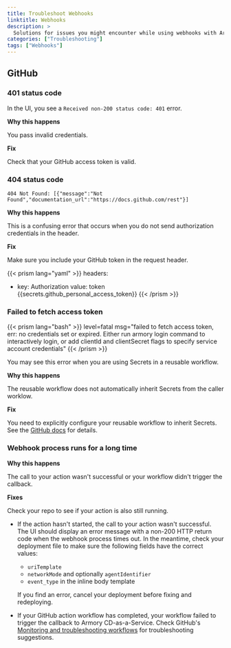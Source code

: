 ```yaml
---
title: Troubleshoot Webhooks
linktitle: Webhooks
description: >
  Solutions for issues you might encounter while using webhooks with Armory Continuous Deployment-as-a-Service.
categories: ["Troubleshooting"]
tags: ["Webhooks"]
---
```


## GitHub

### 401 status code

In the UI, you see a `Received non-200 status code: 401` error.

**Why this happens**

You pass invalid credentials.

**Fix**

Check that your GitHub access token is valid.

### 404 status code

```
404 Not Found: [{"message":"Not Found","documentation_url":"https://docs.github.com/rest"}]
```

**Why this happens**

This is a confusing error that occurs when you do not send authorization credentials in the header.

**Fix**

Make sure you include your GitHub token in the request header.

{{< prism lang="yaml" >}}
headers:
- key: Authorization
  value: token  {{secrets.github_personal_access_token}}
{{< /prism >}}

### Failed to fetch access token

{{< prism lang="bash" >}}
level=fatal msg="failed to fetch access token, err: no credentials set or expired. Either run armory login command to interactively login, or add clientId and clientSecret flags to specify service account credentials"
{{< /prism >}}

You may see this error when you are using Secrets in a reusable workflow.

**Why this happens**

The reusable workflow does not automatically inherit Secrets from the caller worklow.

**Fix**

You need to explicitly configure your reusable workflow to inherit Secrets. See the [GitHub docs](https://docs.github.com/en/actions/using-workflows/reusing-workflows#using-inputs-and-secrets-in-a-reusable-workflow) for details.

### Webhook process runs for a long time

**Why this happens**

The call to your action wasn't successful or your workflow didn't trigger the callback.

**Fixes**

Check your repo to see if your action is also still running.

* If the action hasn't started, the call to your action wasn't successful. The UI should display an error message with a non-200 HTTP return code when the webhook process times out. In the meantime, check your deployment file to make sure the following fields have the correct values:

   - `uriTemplate`
   - `networkMode` and optionally `agentIdentifier`
   - `event_type` in the inline body template

   If you find an error, cancel your deployment before fixing and redeploying.

* If your GitHub action workflow has completed, your workflow failed to trigger the callback to Armory CD-as-a-Service. Check GitHub's [Monitoring and troubleshooting workflows](https://docs.github.com/en/actions/monitoring-and-troubleshooting-workflows) for troubleshooting suggestions.








